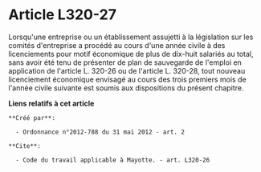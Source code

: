 # Article L320-27

Lorsqu'une entreprise ou un établissement assujetti à la législation sur les comités d'entreprise a procédé au cours d'une
année civile à des licenciements pour motif économique de plus de dix-huit salariés au total, sans avoir été tenu de
présenter de plan de sauvegarde de l'emploi en application de l'article L. 320-26 ou de l'article L. 320-28, tout nouveau
licenciement économique envisagé au cours des trois premiers mois de l'année civile suivante est soumis aux dispositions du
présent chapitre.

**Liens relatifs à cet article**

	**Créé par**:

	  - Ordonnance n°2012-788 du 31 mai 2012 - art. 2

	**Cite**:

	  - Code du travail applicable à Mayotte. - art. L320-26
